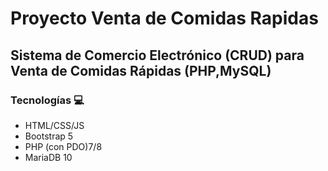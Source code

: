 # Proyecto Venta de Comidas Rapidas

Sistema de Comercio Electrónico (CRUD) para Venta de Comidas Rápidas (PHP,MySQL)
---

### Tecnologías 💻

- HTML/CSS/JS
- Bootstrap 5
- PHP (con PDO)7/8
- MariaDB 10
